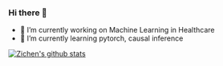 ### Hi there 👋

<!--
**wangz10/wangz10** is a ✨ _special_ ✨ repository because its `README.md` (this file) appears on your GitHub profile.

Here are some ideas to get you started:
-->

- 🔭 I’m currently working on Machine Learning in Healthcare
- 🌱 I’m currently learning pytorch, causal inference

[![Zichen's github stats](https://github-readme-stats.vercel.app/api?username=wangz10&include_all_commits=true&show_icons=true&count_private=true&theme=buefy)](https://github.com/anuraghazra/github-readme-stats)

